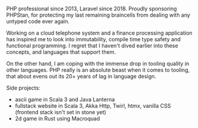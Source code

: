 PHP professional since 2013, Laravel since 2018.
Proudly sponsoring PHPStan, for protecting my last remaining braincells from dealing with any untyped code ever again.

Working on a cloud telephone system and a finance processing application has inspired me to look into immutability, compile time type safety
and functional programming. I regret that I haven't dived earlier into these concepts, and languages that support them.

On the other hand, I am coping with the immense drop in tooling quality in other languages.
PHP really is an absolute beast when it comes to tooling, that about evens out its 20+ years of lag in language design.

Side projects:
- ascii game in Scala 3 and Java Lanterna
- fullstack website in Scala 3, Akka Http, Twirl, htmx, vanilla CSS (frontend stack isn't set in stone yet)
- 2d game in Rust using Macroquad
